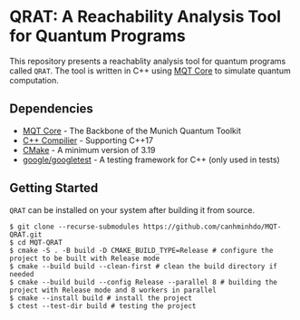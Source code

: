 # QRAT: A Reachability Analysis Tool for Quantum Programs
This repository presents a reachablity analysis tool for quantum programs called `QRAT`. The tool is written in C++ using [MQT Core](https://github.com/cda-tum/mqt-core) to simulate quantum computation.

## Dependencies
- [MQT Core](https://github.com/cda-tum/mqt-core) - The Backbone of the Munich Quantum Toolkit
- [C++ Compilier](https://clang.llvm.org) - Supporting C++17
- [CMake](https://cmake.org) - A minimum version of 3.19
- [google/googletest](https://github.com/google/googletest) - A testing framework for C++ (only used in tests)

## Getting Started

`QRAT` can be installed on your system after building it from source.
```shell
$ git clone --recurse-submodules https://github.com/canhminhdo/MQT-QRAT.git
$ cd MQT-QRAT
$ cmake -S . -B build -D CMAKE_BUILD_TYPE=Release # configure the project to be built with Release mode
$ cmake --build build --clean-first # clean the build directory if needed
$ cmake --build build --config Release --parallel 8 # building the project with Release mode and 8 workers in parallel
$ cmake --install build # install the project
$ ctest --test-dir build # testing the project
```